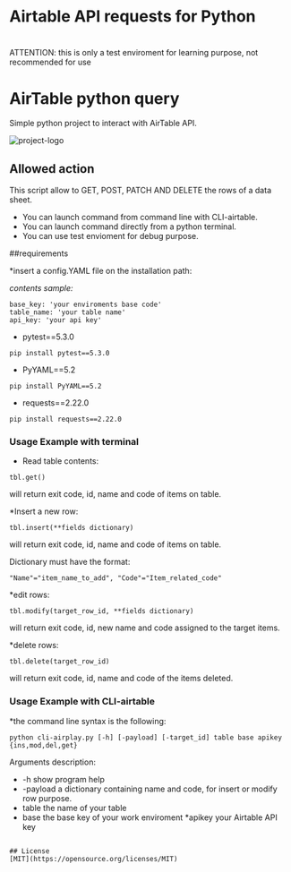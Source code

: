 # Airtable API requests for Python <h1>ATTENTION: this is only a test enviroment for learning purpose, not recommended for use# AirTable python query Simple python project to interact with AirTable API.![project-logo](https://i.udemycdn.com/course/240x135/2105100_5275_3.jpg)## Allowed actionThis script allow to GET, POST, PATCH AND DELETE the rows of a data sheet.* You can launch command from command line with CLI-airtable.* You can launch command directly from a python terminal.* You can use test envioment for debug purpose.##requirements*insert a config.YAML file on the installation path: _contents sample:_```base_key: 'your enviroments base code'table_name: 'your table name'api_key: 'your api key'```* pytest==5.3.0```pip install pytest==5.3.0```* PyYAML==5.2```pip install PyYAML==5.2```* requests==2.22.0```pip install requests==2.22.0```### Usage Example with terminal* Read table contents:```tbl.get()```will return exit code, id, name and code of items on table.*Insert a new row:```tbl.insert(**fields dictionary)```will return exit code, id, name and code of items on table.Dictionary must have the format: ```"Name"="item_name_to_add", "Code"="Item_related_code"```*edit rows:```tbl.modify(target_row_id, **fields dictionary)```will return exit code, id, new name and code assigned to the target items.*delete rows:```tbl.delete(target_row_id)```will return exit code, id, name and code of the items deleted.### Usage Example with CLI-airtable*the command line syntax is the following:```python cli-airplay.py [-h] [-payload] [-target_id] table base apikey {ins,mod,del,get}```Arguments description: * -h				show program help * -payload 		a dictionary containing name and code, for insert or modify row purpose. * table			the name of your table * base				the base key of your work enviroment *apikey			your Airtable API key ```## License[MIT](https://opensource.org/licenses/MIT)